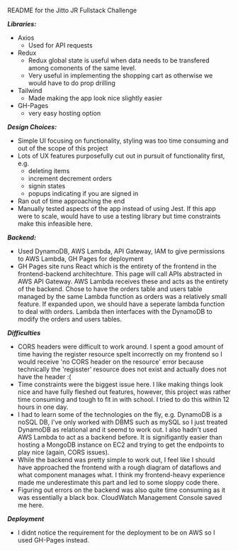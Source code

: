 README for the Jitto JR Fullstack Challenge 

***Libraries:***
* Axios
  * Used for API requests
* Redux
  *   Redux global state is useful when data needs to be transfered among comonents of the same level.
  *   Very useful in implementing the shopping cart as otherwise we would have to do prop drilling
* Tailwind
  *   Made making the app look nice slightly easier
* GH-Pages
  *   very easy hosting option

***Design Choices:***
* Simple UI focusing on functionality, styling was too time consuming and out of the scope of this project
* Lots of UX features purposefully cut out in pursuit of functionality first, e.g.
  *   deleting items
  *   increment decrement orders
  *   signin states
  *   popups indicating if you are signed in
* Ran out of time approaching the end
* Manually tested aspects of the app instead of using Jest. If this app were to scale, would have to use a testing library but time constraints make this infeasible here.

***Backend:***
* Used DynamoDB, AWS Lambda, API Gateway, IAM to give permissions to AWS Lambda, GH Pages for deployment
* GH Pages site runs React which is the entirety of the frontend in the frontend-backend architechture. This page will call APIs abstracted in AWS API Gateway. AWS Lambda receives these and acts as the entirety of the backend. Chose to have the orders table and users table managed by the same Lambda function as orders was a relatively small feature. If expanded upon, we should have a seperate lambda function to deal with orders. Lambda then interfaces with the DynamoDB to modify the orders and users tables.

***Difficulties***
* CORS headers were difficult to work around. I spent a good amount of time having the register resource spelt incorrectly on my frontend so I would receive 'no CORS header on the resource' error because technically the 'regisster' resource does not exist and actually does not have the header :(
* Time constraints were the biggest issue here. I like making things look nice and have fully fleshed out features, however, this project was rather time consuming and tough to fit in with school. I tried to do this within 12 hours in one day.
* I had to learn some of the technologies on the fly, e.g. DynamoDB is a noSQL DB, I've only worked with DBMS such as mySQL so I just treated DynamoDB as relational and it seemd to work out. I also hadn't used AWS Lambda to act as a backend before. It is signifigantly easier than hosting a MongoDB instance on EC2 and trying to get the endpoints to play nice (again, CORS issues).
* While the backend was pretty simple to work out, I feel like I should have approached the frontend with a rough diagram of dataflows and what component manages what. I think my frontend-heavy experience made me underestimate this part and led to some sloppy code there.
* Figuring out errors on the backend was also quite time consuming as it was essentially a black box. CloudWatch Management Console saved me here.

***Deployment***
* I didnt notice the requirement for the deployment to be on AWS so I used GH-Pages instead. 
